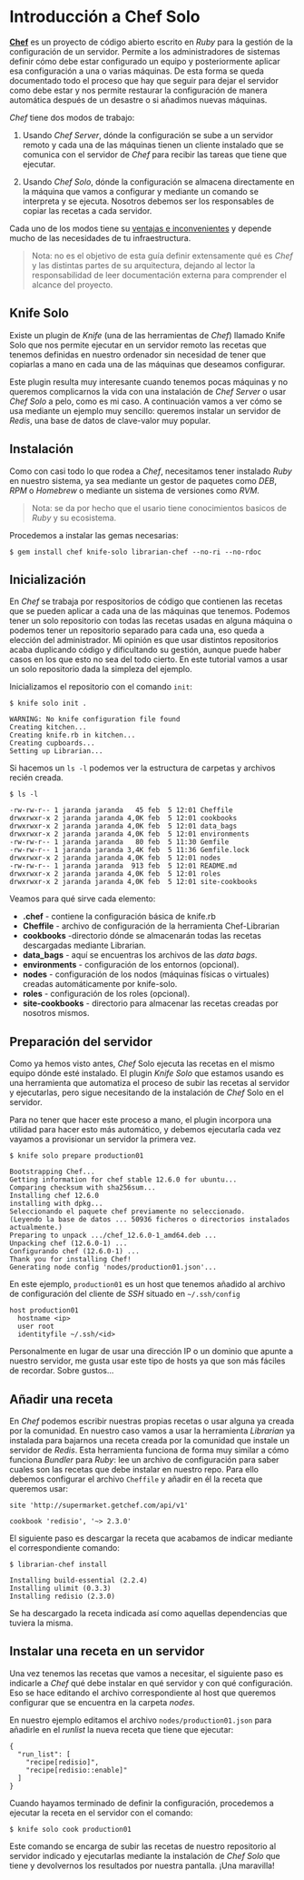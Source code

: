 # Introducción a Chef Solo

[**Chef**](https://www.chef.io/chef/) es un proyecto de código abierto escrito en *Ruby* para la
gestión de la configuración de un servidor. Permite a los administradores de sistemas definir cómo
debe estar configurado un equipo y posteriormente aplicar esa configuración a una o varias
máquinas. De esta forma se queda documentado todo el proceso que hay que seguir para dejar el
servidor como debe estar y nos permite restaurar la configuración de manera automática después de
un desastre o si añadimos nuevas máquinas.

*Chef* tiene dos modos de trabajo:

1. Usando *Chef Server*, dónde la configuración se sube a un servidor remoto y cada una de las
máquinas tienen un cliente instalado que se comunica con el servidor de *Chef* para recibir las
tareas que tiene que ejecutar.

2. Usando *Chef Solo*, dónde la configuración se almacena directamente en la máquina que vamos a
configurar y mediante un comando se interpreta y se ejecuta. Nosotros debemos ser los responsables
de copiar las recetas a cada servidor.

Cada uno de los modos tiene su
[ventajas e inconvenientes](http://serverfault.com/questions/514104/chef-server-vs-chef-solo) y
depende mucho de las necesidades de tu infraestructura.

> Nota: no es el objetivo de esta guía definir extensamente qué es *Chef* y las distintas partes de
> su arquitectura, dejando al lector la responsabilidad de leer documentación externa para
> comprender el alcance del proyecto.


## Knife Solo

Existe un plugin de *Knife* (una de las herramientas de *Chef*) llamado Knife Solo que nos permite
ejecutar en un servidor remoto las recetas que tenemos definidas en nuestro ordenador sin necesidad
de tener que copiarlas a mano en cada una de las máquinas que deseamos configurar.

Este plugin resulta muy interesante cuando tenemos pocas máquinas y no queremos complicarnos la
vida con una instalación de *Chef Server* o usar *Chef Solo* a pelo, como es mi caso. A
continuación vamos a ver cómo se usa mediante un ejemplo muy sencillo: queremos instalar un
servidor de *Redis*, una base de datos de clave-valor muy popular.


## Instalación

Como con casi todo lo que rodea a *Chef*, necesitamos tener instalado *Ruby* en nuestro sistema, ya
sea mediante un gestor de paquetes como *DEB*, *RPM* o *Homebrew* o mediante un sistema de
versiones como *RVM*.

> Nota: se da por hecho que el usario tiene conocimientos basicos de *Ruby* y su ecosistema.

Procedemos a instalar las gemas necesarias:

```
$ gem install chef knife-solo librarian-chef --no-ri --no-rdoc
```


## Inicialización

En *Chef* se trabaja por respositorios de código que contienen las recetas que se pueden aplicar a
cada una de las máquinas que tenemos. Podemos tener un solo repositorio con todas las recetas
usadas en alguna máquina o podemos tener un repositorio separado para cada una, eso queda a
elección del administrador. Mi opinión es que usar distintos repositorios acaba duplicando código y
dificultando su gestión, aunque puede haber casos en los que esto no sea del todo cierto. En este
tutorial vamos a usar un solo repositorio dada la simpleza del ejemplo.

Inicializamos el repositorio con el comando `init`:

```
$ knife solo init .

WARNING: No knife configuration file found
Creating kitchen...
Creating knife.rb in kitchen...
Creating cupboards...
Setting up Librarian...
```

Si hacemos un `ls -l` podemos ver la estructura de carpetas y archivos recién creada.

```
$ ls -l

-rw-rw-r-- 1 jaranda jaranda   45 feb  5 12:01 Cheffile
drwxrwxr-x 2 jaranda jaranda 4,0K feb  5 12:01 cookbooks
drwxrwxr-x 2 jaranda jaranda 4,0K feb  5 12:01 data_bags
drwxrwxr-x 2 jaranda jaranda 4,0K feb  5 12:01 environments
-rw-rw-r-- 1 jaranda jaranda   80 feb  5 11:30 Gemfile
-rw-rw-r-- 1 jaranda jaranda 3,4K feb  5 11:36 Gemfile.lock
drwxrwxr-x 2 jaranda jaranda 4,0K feb  5 12:01 nodes
-rw-rw-r-- 1 jaranda jaranda  913 feb  5 12:01 README.md
drwxrwxr-x 2 jaranda jaranda 4,0K feb  5 12:01 roles
drwxrwxr-x 2 jaranda jaranda 4,0K feb  5 12:01 site-cookbooks
```

Veamos para qué sirve cada elemento:

* **.chef** - contiene la configuración básica de knife.rb
* **Cheffile** - archivo de configuración de la herramienta Chef-Librarian
* **cookbooks** -directorio dónde se almacenarán todas las recetas descargadas mediante Librarian.
* **data_bags** - aquí se encuentras los archivos de las *data bags*.
* **environments** - configuración de los entornos (opcional).
* **nodes** - configuración de los nodos (máquinas físicas o virtuales) creadas automáticamente por
  knife-solo.
* **roles** - configuración de los roles (opcional).
* **site-cookbooks** - directorio para almacenar las recetas creadas por nosotros mismos.


## Preparación del servidor

Como ya hemos visto antes, *Chef* Solo ejecuta las recetas en el mismo equipo dónde esté instalado.
El plugin *Knife Solo* que estamos usando es una herramienta que automatiza el proceso de subir las
recetas al servidor y ejecutarlas, pero sigue necesitando de la instalación de *Chef* Solo en el
servidor.

Para no tener que hacer este proceso a mano, el plugin incorpora una utilidad para hacer esto más
automático, y debemos ejecutarla cada vez vayamos a provisionar un servidor la primera vez.

```
$ knife solo prepare production01

Bootstrapping Chef...
Getting information for chef stable 12.6.0 for ubuntu...
Comparing checksum with sha256sum...
Installing chef 12.6.0
installing with dpkg...
Seleccionando el paquete chef previamente no seleccionado.
(Leyendo la base de datos ... 50936 ficheros o directorios instalados actualmente.)
Preparing to unpack .../chef_12.6.0-1_amd64.deb ...
Unpacking chef (12.6.0-1) ...
Configurando chef (12.6.0-1) ...
Thank you for installing Chef!
Generating node config 'nodes/production01.json'...
```

En este ejemplo, `production01` es un host que tenemos añadido al archivo de configuración del
cliente de *SSH* situado en `~/.ssh/config`

```
host production01
  hostname <ip>
  user root
  identityfile ~/.ssh/<id>
```

Personalmente en lugar de usar una dirección IP o un dominio que apunte a nuestro servidor, me
gusta usar este tipo de hosts ya que son más fáciles de recordar. Sobre gustos...


## Añadir una receta

En *Chef* podemos escribir nuestras propias recetas o usar alguna ya creada por la comunidad. En
nuestro caso vamos a usar la herramienta *Librarian* ya instalada para bajarnos una receta creada
por la comunidad que instale un servidor de *Redis*. Esta herramienta funciona de forma muy similar
a cómo funciona *Bundler* para *Ruby*: lee un archivo de configuración para saber cuales son las
recetas que debe instalar en nuestro repo. Para ello debemos configurar el archivo `Cheffile` y
añadir en él la receta que queremos usar:

```
site 'http://supermarket.getchef.com/api/v1'

cookbook 'redisio', '~> 2.3.0'
```

El siguiente paso es descargar la receta que acabamos de indicar mediante el correspondiente
comando:

```
$ librarian-chef install

Installing build-essential (2.2.4)
Installing ulimit (0.3.3)
Installing redisio (2.3.0)
```

Se ha descargado la receta indicada así como aquellas dependencias que tuviera la misma.


## Instalar una receta en un servidor

Una vez tenemos las recetas que vamos a necesitar, el siguiente paso es indicarle a *Chef* qué debe
instalar en qué servidor y con qué configuración. Eso se hace editando el archivo correspondiente
al host que queremos configurar que se encuentra en la carpeta *nodes*.

En nuestro ejemplo editamos el archivo `nodes/production01.json` para añadirle en el *runlist* la
nueva receta que tiene que ejecutar:

```
{
  "run_list": [
    "recipe[redisio]",
    "recipe[redisio::enable]"
  ]
}
```

Cuando hayamos terminado de definir la configuración, procedemos a ejecutar la receta en el
servidor con el comando:

```
$ knife solo cook production01
```

Este comando se encarga de subir las recetas de nuestro repositorio al servidor indicado y
ejecutarlas mediante la instalación de *Chef Solo* que tiene y devolvernos los resultados por
nuestra pantalla. ¡Una maravilla!


